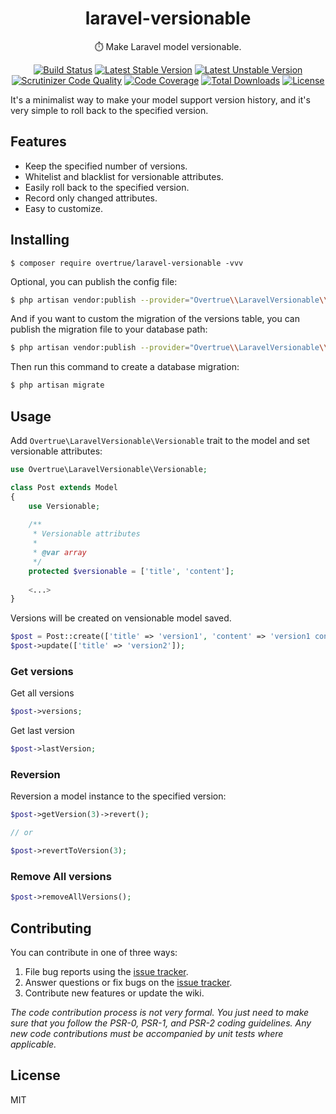 <h1 align="center"> laravel-versionable </h1>

<p align="center"> ⏱️ Make Laravel model versionable.</p>

<p align="center">
<a href="https://travis-ci.org/overtrue/laravel-versionable"><img src="https://travis-ci.org/overtrue/laravel-versionable.svg?branch=master" alt="Build Status"></a>
<a href="https://packagist.org/packages/overtrue/laravel-versionable"><img src="https://poser.pugx.org/overtrue/laravel-versionable/v/stable.svg" alt="Latest Stable Version"></a>
<a href="https://packagist.org/packages/overtrue/laravel-versionable"><img src="https://poser.pugx.org/overtrue/laravel-versionable/v/unstable.svg" alt="Latest Unstable Version"></a>
<a href="https://scrutinizer-ci.com/g/overtrue/laravel-versionable/?branch=master"><img src="https://scrutinizer-ci.com/g/overtrue/laravel-versionable/badges/quality-score.png?b=master" alt="Scrutinizer Code Quality"></a>
<a href="https://scrutinizer-ci.com/g/overtrue/laravel-versionable/?branch=master"><img src="https://scrutinizer-ci.com/g/overtrue/laravel-versionable/badges/coverage.png?b=master" alt="Code Coverage"></a>
<a href="https://packagist.org/packages/overtrue/laravel-versionable"><img src="https://poser.pugx.org/overtrue/laravel-versionable/downloads" alt="Total Downloads"></a>
<a href="https://packagist.org/packages/overtrue/laravel-versionable"><img src="https://poser.pugx.org/overtrue/laravel-versionable/license" alt="License"></a>
</p>


It's a minimalist way to make your model support version history, and it's very simple to roll back to the specified version.

## Features
- Keep the specified number of versions.
- Whitelist and blacklist for versionable attributes.
- Easily roll back to the specified version.
- Record only changed attributes.
- Easy to customize.


## Installing

```shell
$ composer require overtrue/laravel-versionable -vvv
```

Optional, you can publish the config file:

```bash
$ php artisan vendor:publish --provider="Overtrue\\LaravelVersionable\\ServiceProvider" --tag=config
```

And if you want to custom the migration of the versions table, you can publish the migration file to your database path:

```bash
$ php artisan vendor:publish --provider="Overtrue\\LaravelVersionable\\ServiceProvider" --tag=migration
```

Then run this command to create a database migration:

```bash
$ php artisan migrate
```

## Usage

Add `Overtrue\LaravelVersionable\Versionable` trait to the model and set versionable attributes:

```php
use Overtrue\LaravelVersionable\Versionable;

class Post extends Model
{
    use Versionable;
    
    /**
     * Versionable attributes
     *
     * @var array
     */
    protected $versionable = ['title', 'content'];
    
    <...>
}
```

Versions will be created on vensionable model saved.

```php
$post = Post::create(['title' => 'version1', 'content' => 'version1 content']);
$post->update(['title' => 'version2']);
```

### Get versions

Get all versions

```php
$post->versions;
```

Get last version

```php
$post->lastVersion;
```

### Reversion

Reversion a model instance to the specified version:

```php
$post->getVersion(3)->revert();

// or

$post->revertToVersion(3);
```

### Remove All versions

```php
$post->removeAllVersions();
```

## Contributing

You can contribute in one of three ways:

1. File bug reports using the [issue tracker](https://github.com/overtrue/laravel-versionable/issues).
2. Answer questions or fix bugs on the [issue tracker](https://github.com/overtrue/laravel-versionable/issues).
3. Contribute new features or update the wiki.

_The code contribution process is not very formal. You just need to make sure that you follow the PSR-0, PSR-1, and PSR-2 coding guidelines. Any new code contributions must be accompanied by unit tests where applicable._

## License

MIT
